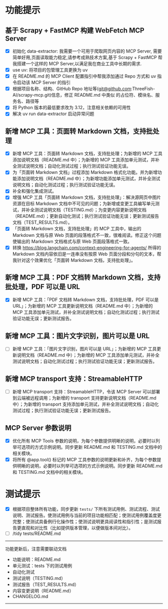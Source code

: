 # 功能提示

## 基于 Scrapy + FastMCP 构建 WebFetch MCP Server

- [x] 初始化 data-extractor: 我需要一个可用于爬取网页内容的 MCP Server, 需要简单好用,页面读取能力稳定,请参考成熟技术方案,基于 Scrapy + FastMCP 帮我搭建一个这样的 MCP Server,以满足我在商业工具中长期的需求.
- [x] use uv: 将项目的包管理工具更换为 uv
- [x] 在 README.md 的 MCP Client 配置指引中帮我添加通过 Repo 方式和 uv 指令启动该 MCP Server 的指引
- [x] 根据项目名称、结构、GitHub Repo 地址等(git@github.com:ThreeFish-AI/scrapy-mcp.git)信息，修正 README.md 中类似 <repository-url> 的占位符、模块名、服务名、路径等
- [x] 将 Python 版本的最低要求改为 3.12，注意相关依赖的可用性
- [x] 解决 uv run data-extractor 启动异常问题

## 新增 MCP 工具：页面转 Markdown 文档，支持批处理

- [x] 新增 MCP 工具：页面转 Markdown 文档，支持批处理；为新增的 MCP 工具添加说明文档（README.md 中）；为新增的 MCP 工具添加单元测试，并补全测试说明文档；自动化测试过程；执行测试验证功能无误。
- [x] 为「页面转 Markdown 文档」过程添加 Markdown 格式化功能。并为新增功能添加说明文档（README.md 中）；为新增功能添加单元测试，并补全测试说明文档；自动化测试过程；执行测试验证功能无误。
- [x] 补全和强化集成测试。
- [x] 增强 MCP 工具「页面转 Markdown 文档，支持批处理」：解决源网页中图片资源在目标 Markdown 文档中不可见的问题；为新增或变更工具编写单元测试，并补全测试说明文档（TESTING.md）；为变更内容更新说明文档（README.md）；更新自动化测试；执行测试验证功能无误；更新测试报告文档（TEST_RESULTS.md）。
- [x] 「页面转 Markdown 文档，支持批处理」的 MCP 工具中，输出的 Markdown 文档与原 Web 页面的段落格式不一致，很难阅读。修正这个问题使输出的 Markdown 文档格式与原 Web 页面段落格式一致。
- [x] 转换 https://blog.langchain.com/context-engineering-for-agents/ 所得的 Markdown 文档内容依旧是一连串没有按原 Web 页面分段和分句的文本，帮我针对这个效果优化「页面转 Markdown 文档，支持批处理」。

## 新增 MCP 工具：PDF 文档转 Markdown 文档，支持批处理，PDF 可以是 URL

- [x] 新增 MCP 工具：「PDF 文档转 Markdown 文档，支持批处理，PDF 可以是 URL」；为新增的 MCP 工具更新说明文档（README.md 中）；为新增的 MCP 工具添加单元测试，并补全测试说明文档；自动化测试过程；执行测试验证功能无误；更新测试报告。

## 新增 MCP 工具：图片文字识别，图片可以是 URL

- [ ] 新增 MCP 工具：「图片文字识别，图片可以是 URL」；为新增的 MCP 工具更新说明文档（README.md 中）；为新增的 MCP 工具添加单元测试，并补全测试说明文档；自动化测试过程；执行测试验证功能无误；更新测试报告。

## 新增 MCP transport 支持：StreamableHTTP

- [ ] 新增 MCP transport 支持：StreamableHTTP，令该 MCP Server 可以部署到云端被远程调用；为新增的 transport 支持更新说明文档（README.md 中）；为新增的 transport 支持添加单元测试，并补全测试说明文档；自动化测试过程；执行测试验证功能无误；更新测试报告。

## MCP Server 参数说明

- [x] 优化所有 MCP Tools 参数的说明，为每个参数提供明晰的说明，必要时以列举可选项的方式示例说明。同步更新 README.md 和 TESTING.md 文档中的相关模块。
- [x] 将所有 @app.tool() 标记的 MCP 工具参数的说明更新和补齐，为每个参数提供明晰的说明，必要时以列举可选项的方式示例说明。同步更新 README.md 和 TESTING.md 文档中的相关模块。

# 测试提示

- [x] 根据项目整体所有功能，同步更新 `tests/` 下所有测试用例、测试流程、测试说明、测试报告。使测试用例与当前的项目功能相匹配；使测试用例覆盖度更完整；使测试具备例行化操作性；使测试说明更具阅读性和指引性；是测试报告更直观和对比性（比如提供版本管理，以便做版本间对比）。
- [ ] /tidy tests/README.md

---

功能更新后，注意需要联动文档

- 功能说明：README.md
- 单元测试：tests 下的测试用例
- 自动化测试
- 测试说明（TESTING.md）
- 测试报告（TEST_RESULTS.md）
- 内容变更说明（README.md）
- CHANGELOG.md

---
